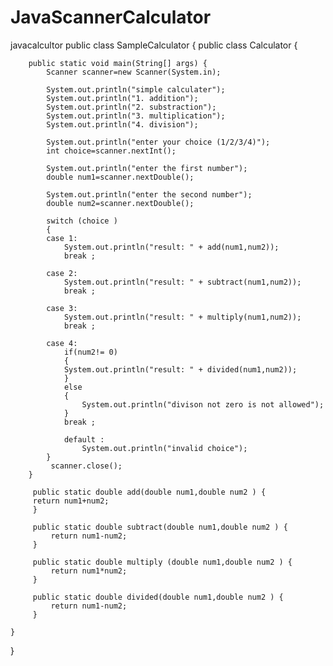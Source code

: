 # JavaScannerCalculator
javacalcultor
public class SampleCalculator {
	public class Calculator {
		
		public static void main(String[] args) {
			Scanner scanner=new Scanner(System.in);

			System.out.println("simple calculater");
			System.out.println("1. addition");
			System.out.println("2. substraction");
			System.out.println("3. multiplication");
			System.out.println("4. division");
			
			System.out.println("enter your choice (1/2/3/4)");
			int choice=scanner.nextInt();
			
			System.out.println("enter the first number");
			double num1=scanner.nextDouble();
			
			System.out.println("enter the second number");
			double num2=scanner.nextDouble();
			
			switch (choice )
			{
			case 1:
				System.out.println("result: " + add(num1,num2));
				break ;
				
			case 2:
				System.out.println("result: " + subtract(num1,num2));
				break ;
				
			case 3:
				System.out.println("result: " + multiply(num1,num2));
				break ;
				
			case 4:
				if(num2!= 0)
				{
				System.out.println("result: " + divided(num1,num2));
				}
				else 
				{
					System.out.println("divison not zero is not allowed");
				}
				break ;
				
				default :
					System.out.println("invalid choice");
			}
			 scanner.close();
		}
		
		 public static double add(double num1,double num2 ) {
		 return num1+num2; 
		 }
		 
		 public static double subtract(double num1,double num2 ) {
			 return num1-num2;
		 }
		 
		 public static double multiply (double num1,double num2 ) {
			 return num1*num2;
		 }
		 
		 public static double divided(double num1,double num2 ) {
			 return num1-num2;
		 }
		 
	}


}

